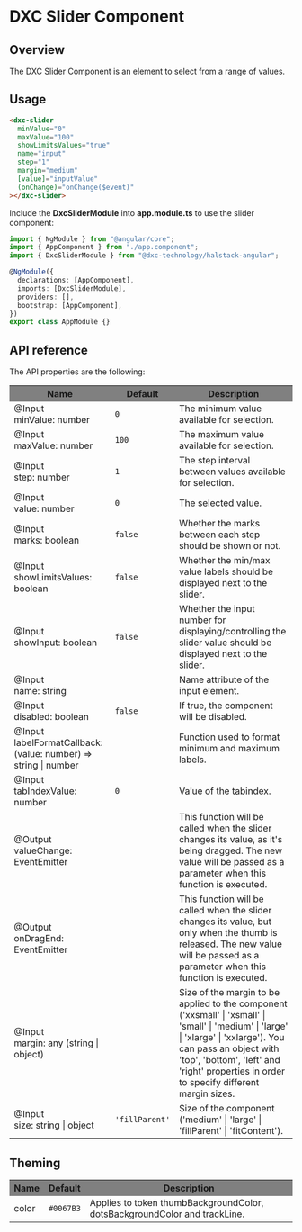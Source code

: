 # DXC Slider Component

## Overview

The DXC Slider Component is an element to select from a range of values.

## Usage

```html
<dxc-slider
  minValue="0"
  maxValue="100"
  showLimitsValues="true"
  name="input"
  step="1"
  margin="medium"
  [value]="inputValue"
  (onChange)="onChange($event)"
></dxc-slider>
```

Include the **DxcSliderModule** into **app.module.ts** to use the slider component:

```ts
import { NgModule } from "@angular/core";
import { AppComponent } from "./app.component";
import { DxcSliderModule } from "@dxc-technology/halstack-angular";

@NgModule({
  declarations: [AppComponent],
  imports: [DxcSliderModule],
  providers: [],
  bootstrap: [AppComponent],
})
export class AppModule {}
```

## API reference

The API properties are the following:

<table>
    <tr style="background-color: grey">
        <th>Name</th>
        <th>Default</th>
        <th>Description</th>
    </tr>
    <tr>
        <td>@Input<br>minValue: number</td>
        <td><code>0</code></td>
        <td>The minimum value available for selection.</td>
    </tr>
    <tr>
        <td>@Input<br>maxValue: number</td>
        <td><code>100</code></td>
        <td>The maximum value available for selection.</td>
    </tr>
    <tr>
        <td>@Input<br>step: number</td>
        <td><code>1</code></td>
        <td>The step interval between values available for selection.</td>
    </tr>
    <tr>
        <td>@Input<br>value: number</td>
        <td><code>0</code></td>
        <td>The selected value.</td>
    </tr>
    <tr>
        <td>@Input<br>marks: boolean</td>
        <td><code>false</code></td>
        <td>Whether the marks between each step should be shown or not.</td>
    </tr>
    <tr>
        <td>@Input<br>showLimitsValues: boolean</td>
        <td><code>false</code></td>
        <td>
        Whether the min/max value labels should be displayed next to the
        slider.
        </td>
    </tr>
    <tr>
        <td>@Input<br>showInput: boolean</td>
        <td><code>false</code></td>
        <td>
        Whether the input number for displaying/controlling the slider value
        should be displayed next to the slider.
        </td>
    </tr>
    <tr>
        <td>@Input<br>name: string</td>
        <td></td>
        <td>Name attribute of the input element.</td>
    </tr>
    <tr>
        <td>@Input<br>disabled: boolean</td>
        <td><code>false</code></td>
        <td>If true, the component will be disabled.</td>
    </tr>
        <tr>
        <td>@Input<br>labelFormatCallback: (value: number) => string | number</td>
        <td></td>
        <td>Function used to format minimum and maximum labels.</td>
    </tr>
    <tr>
      <td>@Input<br>tabIndexValue: number</td>
      <td><code>0</code></td>
      <td>
        Value of the tabindex.
      </td>
    </tr>
    <tr>
        <td>@Output<br>valueChange: EventEmitter</td>
        <td></td>
        <td>
        This function will be called when the slider changes its value, as
        it's being dragged. The new value will be passed as a parameter when
        this function is executed.
        </td>
    </tr>
    <tr>
        <td>@Output<br>onDragEnd: EventEmitter</td>
        <td></td>
        <td>
        This function will be called when the slider changes its value, but
        only when the thumb is released. The new value will be passed as a
        parameter when this function is executed.
        </td>
    </tr>
    <tr>
        <td>@Input<br>margin: any (string | object)</td>
        <td></td>
        <td>
        Size of the margin to be applied to the component ('xxsmall' |
        'xsmall' | 'small' | 'medium' | 'large' | 'xlarge' | 'xxlarge'). You
        can pass an object with 'top', 'bottom', 'left' and 'right' properties
        in order to specify different margin sizes.
        </td>
    </tr>
    <tr>
        <td>@Input<br>size: string | object</td>
        <td><code>'fillParent'</code></td>
        <td>
        Size of the component ('medium' | 'large' | 'fillParent' |
        'fitContent').
        </td>
    </tr>
</table>

## Theming

<table>
    <tr style="background-color: grey">
        <th>Name</th>
        <th>Default</th>
        <th>Description</th>
    </tr>
    <tr>
        <td>color</td>
        <td><code>#0067B3</code></td>
        <td>Applies to token thumbBackgroundColor, dotsBackgroundColor and trackLine.</td>
    </tr>
</table>
